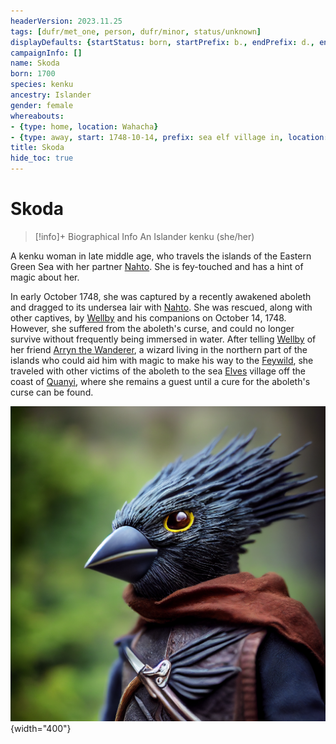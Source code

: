 ```yaml
---
headerVersion: 2023.11.25
tags: [dufr/met_one, person, dufr/minor, status/unknown]
displayDefaults: {startStatus: born, startPrefix: b., endPrefix: d., endStatus: died}
campaignInfo: []
name: Skoda
born: 1700
species: kenku
ancestry: Islander
gender: female
whereabouts:
- {type: home, location: Wahacha}
- {type: away, start: 1748-10-14, prefix: sea elf village in, location: Quanyi}
title: Skoda
hide_toc: true
---
```

# Skoda
>[!info]+ Biographical Info
> An Islander kenku (she/her)
> 
>> 

A kenku woman in late middle age, who travels the islands of the Eastern Green Sea with her partner [Nahto](<./nahto.md>). She is fey-touched and has a hint of magic about her. 

In early October 1748, she was captured by a recently awakened aboleth and dragged to its undersea lair with [Nahto](<./nahto.md>). She was rescued, along with other captives, by [Wellby](<../pcs/dunmar-fellowship/wellby.md>) and his companions on October 14, 1748. However, she suffered from the aboleth's curse, and could no longer survive without frequently being immersed in water. After telling [Wellby](<../pcs/dunmar-fellowship/wellby.md>) of her friend [Arryn the Wanderer](<../other-humans/arryn.md>), a wizard living in the northern part of the islands who could aid him with magic to make his way to the [Feywild](<../../cosmology/multiverse/echo-realms/feywild/feywild.md>), she traveled with other victims of the aboleth to the sea [Elves](<../../species/children-of-the-embodied-gods/elves/elves.md>) village off the coast of [Quanyi](<../../gazetteer/eastern-green-sea/quanyi.md>), where she remains a guest until a cure for the aboleth's curse can be found. 

![Skoda](../../assets/skoda.png){width="400"}